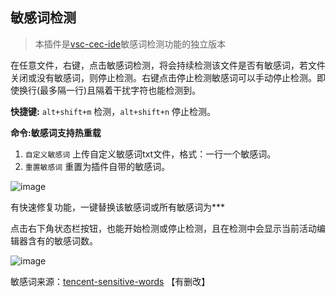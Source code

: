 ## 敏感词检测

> 本插件是[vsc-cec-ide](https://github.com/qxchuckle/vsc-cec-ide)敏感词检测功能的独立版本

在任意文件，右键，点击敏感词检测，将会持续检测该文件是否有敏感词，若文件关闭或没有敏感词，则停止检测。右键点击停止检测敏感词可以手动停止检测。即使换行(最多隔一行)且隔着干扰字符也能检测到。

**快捷键:** `alt+shift+m` 检测，`alt+shift+n` 停止检测。

**命令:**敏感词支持**热重载**
1. `自定义敏感词` 上传自定义敏感词txt文件，格式：一行一个敏感词。
2. `重置敏感词` 重置为插件自带的敏感词。

![image](https://github.com/qxchuckle/vsc-cec-ide/assets/55614189/9ef1cf17-5c01-4cc5-86ce-dd879e0dc60e)

有快速修复功能，一键替换该敏感词或所有敏感词为***

点击右下角状态栏按钮，也能开始检测或停止检测，且在检测中会显示当前活动编辑器含有的敏感词数。

![image](https://github.com/qxchuckle/vsc-cec-ide/assets/55614189/ecfaa61c-d369-446b-9ec6-7e2b8f559ee7)

敏感词来源：[tencent-sensitive-words](https://github.com/cjh0613/tencent-sensitive-words) 【有删改】

